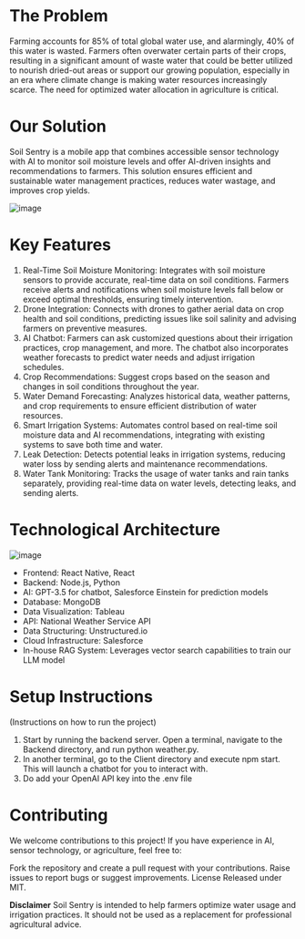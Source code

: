 # **The Problem**
Farming accounts for 85% of total global water use, and alarmingly, 40% of this water is wasted. Farmers often overwater certain parts of their crops, resulting in a significant amount of waste water that could be better utilized to nourish dried-out areas or support our growing population, especially in an era where climate change is making water resources increasingly scarce. The need for optimized water allocation in agriculture is critical.

# **Our Solution**
Soil Sentry is a mobile app that combines accessible sensor technology with AI to monitor soil moisture levels and offer AI-driven insights and recommendations to farmers. This solution ensures efficient and sustainable water management practices, reduces water wastage, and improves crop yields.

![image](https://github.com/Deepthamaalolan/Soil_Sentry/assets/46663016/c0a7c53b-cbd6-4b57-8a86-664706e036cd)

# **Key Features**
  1. Real-Time Soil Moisture Monitoring: Integrates with soil moisture sensors to provide accurate, real-time data on soil conditions. Farmers receive alerts and notifications when soil moisture levels fall below or exceed optimal thresholds, ensuring timely intervention.
  2. Drone Integration: Connects with drones to gather aerial data on crop health and soil conditions, predicting issues like soil salinity and advising farmers on preventive measures.
  3. AI Chatbot: Farmers can ask customized questions about their irrigation practices, crop management, and more. The chatbot also incorporates weather forecasts to predict water needs and adjust irrigation schedules.
  4. Crop Recommendations: Suggest crops based on the season and changes in soil conditions throughout the year.
  5. Water Demand Forecasting: Analyzes historical data, weather patterns, and crop requirements to ensure efficient distribution of water resources.
  6. Smart Irrigation Systems: Automates control based on real-time soil moisture data and AI recommendations, integrating with existing systems to save both time and water.
  7. Leak Detection: Detects potential leaks in irrigation systems, reducing water loss by sending alerts and maintenance recommendations.
  8. Water Tank Monitoring: Tracks the usage of water tanks and rain tanks separately, providing real-time data on water levels, detecting leaks, and sending alerts.

# **Technological Architecture**

![image](https://github.com/Deepthamaalolan/Soil_Sentry/assets/46663016/f55d033c-4850-429e-8adf-54d6d50bd1d2)

- Frontend: React Native, React
- Backend: Node.js, Python
- AI: GPT-3.5 for chatbot, Salesforce Einstein for prediction models
- Database: MongoDB
- Data Visualization: Tableau
- API: National Weather Service API
- Data Structuring: Unstructured.io
- Cloud Infrastructure: Salesforce
- In-house RAG System: Leverages vector search capabilities to train our LLM model

# **Setup Instructions**
(Instructions on how to run the project)
  1. Start by running the backend server. Open a terminal, navigate to the Backend directory, and run python weather.py.
  2. In another terminal, go to the Client directory and execute npm start. This will launch a chatbot for you to interact with.
  3. Do add your OpenAI API key into the .env file 

# **Contributing**
  We welcome contributions to this project! If you have experience in AI, sensor technology, or agriculture, feel free to:

  Fork the repository and create a pull request with your contributions.
  Raise issues to report bugs or suggest improvements.
  License
  Released under MIT.





**Disclaimer**
Soil Sentry is intended to help farmers optimize water usage and irrigation practices. It should not be used as a replacement for professional agricultural advice.




